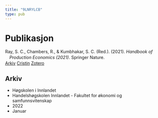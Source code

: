 ```yaml
---
title: "9LNRYLCB"
type: pub
---
```

<h1>Publikasjon</h1>
<article id="csl-bib-container-9LNRYLCB" class="csl-bib-container">
  <div class="csl-bib-body" style="line-height: 1.35; padding-left: 1em; text-indent:-1em;">
  <div class="csl-entry">Ray, S. C., Chambers, R., &amp; Kumbhakar, S. C. (Red.). (2021). <i>Handbook of Production Economics (2021)</i>. Springer Nature.</div>
</div>
  <div class="csl-bib-buttons">
    <a href="#taxonomy-article-9LNRYLCB" class="csl-bib-button">Arkiv</a>
    <a href alt="Cristin URL" class="csl-bib-button">Cristin</a>
    <a href alt="Zotero URL" class="csl-bib-button">Zotero</a>
  </div>
  <div id="csl-bib-meta-container-9LNRYLCB"></div>
</article>
<div id="csl-bib-meta-9LNRYLCB" class="csl-bib-meta">
  <article id="taxonomy-article-9LNRYLCB" class="taxonomy-article">
    <h1>Arkiv</h1>
    <ul>
      <li>Høgskolen i Innlandet</li>
      <li>Handelshøgskolen Innlandet - Fakultet for økonomi og samfunnsvitenskap</li>
      <li>2022</li>
      <li>Januar</li>
    </ul>
  </article>
</div>
